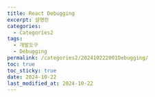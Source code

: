 ```yaml
---
title: React Debugging
excerpt: 설명란
categories:
  - Categories2
tags:
  - 개발도구
  - Debugging
permalink: /categories2/202410222001Debugging/
toc: true
toc_sticky: true
date: 2024-10-22
last_modified_at: 2024-10-22
---
```

